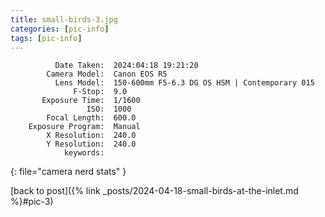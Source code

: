 ```yaml
---
title: small-birds-3.jpg
categories: [pic-info]
tags: [pic-info]
---
```


```text
          Date Taken:  2024:04:18 19:21:20
        Camera Model:  Canon EOS R5
          Lens Model:  150-600mm F5-6.3 DG OS HSM | Contemporary 015
              F-Stop:  9.0
       Exposure Time:  1/1600
                 ISO:  1000
        Focal Length:  600.0
    Exposure Program:  Manual
        X Resolution:  240.0
        Y Resolution:  240.0
            keywords:  
```
{: file="camera nerd stats" }

[back to post]({% link _posts/2024-04-18-small-birds-at-the-inlet.md %}#pic-3)
